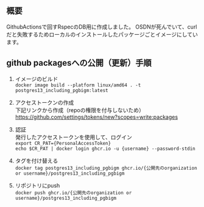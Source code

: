 ## 概要
GithubActionsで回すRspecのDB用に作成しました。
OSDNが死んでいて、curlだと失敗するためローカルのインストールしたパッケージごとイメージにしています。

## github packagesへの公開（更新）手順  
1. イメージのビルド  
`docker image build --platform linux/amd64 . -t postgres13_including_pgbigm:latest`
   
2. アクセストークンの作成  
下記リンクから作成（repoの権限を付与しないため）  
https://github.com/settings/tokens/new?scopes=write:packages

3. 認証  
発行したアクセストークンを使用して、ログイン  
`export CR_PAT={PersonalAccessToken}`  
`echo $CR_PAT | docker login ghcr.io -u {username} --password-stdin`
   
4. タグを付け替える  
`docker tag postgres13_including_pgbigm ghcr.io/{公開先のorganization or username}/postgres13_including_pgbigm`

5. リポジトリにpush  
`docker push ghcr.io/{公開先のorganization or username}/postgres13_including_pgbigm`
